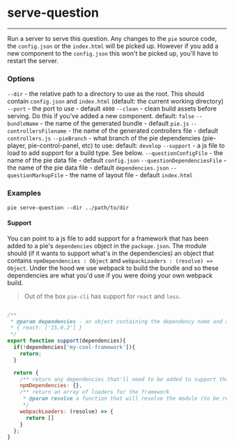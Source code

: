 # serve-question 
---

Run a server to serve this question. Any changes to the `pie` source code, the `config.json` or the `index.html` will be picked up. However if you add a new component to the `config.json` this won't be picked up, you'll have to restart the server.

### Options
  `--dir` - the relative path to a directory to use as the root. This should contain `config.json` and `index.html` (default: the current working directory)
  `--port` - the port to use - default `4000`
  `--clean` - clean build assets before serving. Do this if you've added a new component. default: `false`
  `--bundleName` - the name of the generated bundle - default `pie.js`
  `--controllersFilename` - the name of the generated controllers file - default `controllers.js`
  `--pieBranch` - what branch of the pie dependencies (pie-player, pie-control-panel, etc) to use: default: `develop`
  `--support` - a js file to load to add support for a build type. See below.
  `--questionConfigFile` - the name of the pie data file - default `config.json`
  `--questionDependenciesFile` - the name of the pie data file - default `dependencies.json`
  `--questionMarkupFile` - the name of layout file - default `index.html`
  
### Examples
```shell
pie serve-question --dir ../path/to/dir
```

#### Support 
You can point to a js file to add support for a framework that has been added to a pie's `dependencies` object in the `package.json`.
The module should (if it wants to support what's in the dependencies) an object that contains `npmDependencies : Object` and `webpackLoaders : (resolve) => Object`. Under the hood we use webpack to build the bundle and so these dependencies are what you'd use if you were doing your own webpack build.

> Out of the box `pie-cli` has support for `react` and `less`.

```javascript

/**
 * @param dependencies - an object containing the dependency name and an array of versions:
 * { react: ['15.0.2'] }
 */
export function support(dependencies){ 
  if(!dependencies['my-cool-framework']){
    return;
  }

  return {
    /** return any dependencies that'll need to be added to support that framework when run against webpack.*/
    npmDependencies: {},
    /** return an array of loaders for the framework 
     * @param resolve a function that will resolve the module (to be removed)
     */
    webpackLoaders: (resolve) => {
      return [] 
    }
  };
}
```
